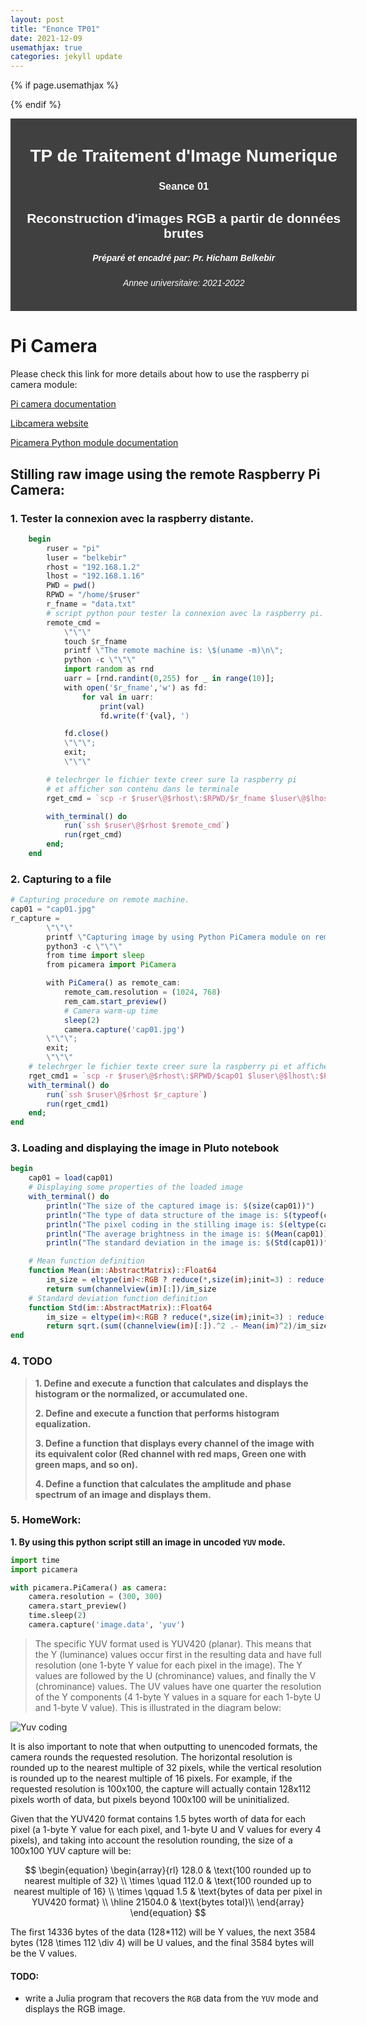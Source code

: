 ```yaml
---
layout: post
title: "Enonce TP01"
date: 2021-12-09
usemathjax: true
categories: jekyll update
---
```


{% if page.usemathjax %}
<script
  type="text/javascript"
  async
  src="https://cdn.mathjax.org/mathjax/latest/MathJax.js?config=TeX-MML-AM_CHTML"
></script>
{% endif %}

<style type="text/css">
.divcls {
	padding: 1% 5% 1% 5%;
	width: 100%;
	background-color: #333e;
}

.headercls {
	color: white;
	text-align: center;
	font-family: sans-serif;
}
</style>
<div class="divcls">
<h1 class="headercls"> TP de Traitement d'Image Numerique </h1>
<h3 class="headercls"> Seance 01 </h3>
<h2 class="headercls"> Reconstruction d'images RGB a partir de données brutes</h2>
<h5 class="headercls"> Préparé et encadré par: Pr. Hicham Belkebir</h5>
<h6 class="headercls"> Annee universitaire: 2021-2022</h6>
</div>

# **Pi Camera**

Please check this link for more details about how to use the raspberry pi camera module:

[Pi camera documentation](https://www.raspberrypi.com/documentation/accessories/camera.html)

[Libcamera website](https://libcamera.org/)

[Picamera Python module documentation](https://picamera.readthedocs.io/en/release-1.13/index.html)

## Stilling raw image using the remote Raspberry Pi Camera:

### 1. Tester la connexion avec la raspberry distante.

```julia
	begin
		ruser = "pi"
		luser = "belkebir"
		rhost = "192.168.1.2"
		lhost = "192.168.1.16"
		PWD = pwd()
		RPWD = "/home/$ruser"
		r_fname = "data.txt"
		# script python pour tester la connexion avec la raspberry pi.
		remote_cmd =
			\"\"\"
			touch $r_fname
			printf \"The remote machine is: \$(uname -m)\n\";
			python -c \"\"\"
			import random as rnd
			uarr = [rnd.randint(0,255) for _ in range(10)];
			with open('$r_fname','w') as fd:
				for val in uarr:
					print(val)
					fd.write(f'{val}, ')

			fd.close()
			\"\"\";
			exit;
			\"\"\"

		# telechrger le fichier texte creer sure la raspberry pi
		# et afficher son contenu dans le terminale
		rget_cmd = `scp -r $ruser\@$rhost\:$RPWD/$r_fname $luser\@$lhost\:$PWD\;cat\ $r_fname\;printf\ done.`

		with_terminal() do
			run(`ssh $ruser\@$rhost $remote_cmd`)
			run(rget_cmd)
		end;
	end
```

### 2. Capturing to a file

```julia
# Capturing procedure on remote machine.
cap01 = "cap01.jpg"
r_capture =
		\"\"\"
		printf \"Capturing image by using Python PiCamera module on remote machine\n\";
		python3 -c \"\"\"
		from time import sleep
		from picamera import PiCamera

		with PiCamera() as remote_cam:
			remote_cam.resolution = (1024, 768)
			rem_cam.start_preview()
			# Camera warm-up time
			sleep(2)
			camera.capture('cap01.jpg')
		\"\"\";
		exit;
		\"\"\"
	# telechrger le fichier texte creer sure la raspberry pi et afficher son contenu dans le terminale
	rget_cmd1 = `scp -r $ruser\@$rhost\:$RPWD/$cap01 $luser\@$lhost\:$PWD\;printf\ done.`
	with_terminal() do
		run(`ssh $ruser\@$rhost $r_capture`)
		run(rget_cmd1)
	end;
end
```

### 3. Loading and displaying the image in Pluto notebook

```julia
begin
	cap01 = load(cap01)
	# Displaying some properties of the loaded image
	with_terminal() do
		println("The size of the captured image is: $(size(cap01))")
		println("The type of data structure of the image is: $(typeof(cap01))")
		println("The pixel coding in the stilling image is: $(eltype(cap01))")
		println("The average brightness in the image is: $(Mean(cap01))")
		println("The standard deviation in the image is: $(Std(cap01))")

	# Mean function definition
	function Mean(im::AbstractMatrix)::Float64
		im_size = eltype(im)<:RGB ? reduce(*,size(im);init=3) : reduce(*,size(im))
		return sum(channelview(im)[:])/im_size
	# Standard deviation function definition
	function Std(im::AbstractMatrix)::Float64
		im_size = eltype(im)<:RGB ? reduce(*,size(im);init=3) : reduce(*,size(im))
		return sqrt.(sum((channelview(im)[:]).^2 .- Mean(im)^2)/im_size)
end
```

### 4. TODO

> **1. Define and execute a function that calculates and displays the histogram or the normalized, or accumulated one.**
>
> **2. Define and execute a function that performs histogram equalization.**
>
> **3. Define a function that displays every channel of the image with its equivalent color (Red channel with red maps, Green one with green maps, and so on).**
>
> **4. Define a function that calculates the amplitude and phase spectrum of an image and displays them.**

### 5. HomeWork:

**1. By using this python script still an image in uncoded `YUV` mode.**

```python
import time
import picamera

with picamera.PiCamera() as camera:
    camera.resolution = (300, 300)
    camera.start_preview()
    time.sleep(2)
    camera.capture('image.data', 'yuv')
```

> The specific YUV format used is YUV420 (planar). This means that the Y (luminance) values occur first in the resulting data and have full resolution (one 1-byte Y value for each pixel in the image). The Y values are followed by the U (chrominance) values, and finally the V (chrominance) values. The UV values have one quarter the resolution of the Y components (4 1-byte Y values in a square for each 1-byte U and 1-byte V value). This is illustrated in the diagram below:

![Yuv coding](https://picamera.readthedocs.io/en/release-1.13/_images/yuv420.svg)

It is also important to note that when outputting to unencoded formats, the camera rounds the requested resolution. The horizontal resolution is rounded up to the nearest multiple of 32 pixels, while the vertical resolution is rounded up to the nearest multiple of 16 pixels. For example, if the requested resolution is 100x100, the capture will actually contain 128x112 pixels worth of data, but pixels beyond 100x100 will be uninitialized.

Given that the YUV420 format contains 1.5 bytes worth of data for each pixel (a 1-byte Y value for each pixel, and 1-byte U and V values for every 4 pixels), and taking into account the resolution rounding, the size of a 100x100 YUV capture will be:

$$
\begin{equation}
\begin{array}{rl}
128.0 & \text{100 rounded up to nearest multiple of 32} \\
\times \quad 112.0 & \text{100 rounded up to nearest multiple of 16} \\
\times \qquad 1.5 & \text{bytes of data per pixel in YUV420 format} \\
\hline
21504.0 & \text{bytes total}\\
\end{array}
\end{equation}
$$

The first 14336 bytes of the data (128\*112) will be Y values, the next 3584 bytes (128 \times 112 \div 4) will be U values, and the final 3584 bytes will be the V values.

#### TODO:

- write a Julia program that recovers the `RGB` data from the `YUV` mode and displays the RGB image.
